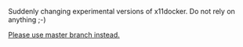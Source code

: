 Suddenly changing experimental versions of x11docker. Do not rely on anything ;-)

[Please use master branch instead.](https://github.com/mviereck/x11docker)
